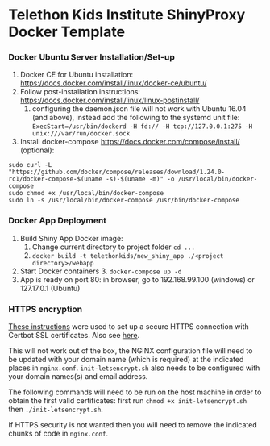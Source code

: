 Telethon Kids Institute ShinyProxy Docker Template
================

### Docker Ubuntu Server Installation/Set-up

1.  Docker CE for Ubuntu installation:
    <https://docs.docker.com/install/linux/docker-ce/ubuntu/>
2.  Follow post-installation instructions:
    <https://docs.docker.com/install/linux/linux-postinstall/>
    1.  configuring the daemon.json file will not work with Ubuntu 16.04
        (and above), instead add the following to the systemd unit file:
        `ExecStart=/usr/bin/dockerd -H fd:// -H tcp://127.0.0.1:275 -H
        unix:///var/run/docker.sock`
3.  Install docker-compose <https://docs.docker.com/compose/install/>
    (optional):

<!-- end list -->

    sudo curl -L "https://github.com/docker/compose/releases/download/1.24.0-rc1/docker-compose-$(uname -s)-$(uname -m)" -o /usr/local/bin/docker-compose
    sudo chmod +x /usr/local/bin/docker-compose
    sudo ln -s /usr/local/bin/docker-compose /usr/bin/docker-compose

### Docker App Deployment

1.  Build Shiny App Docker image:
    1.  Change current directory to project folder `cd ...`
    2.  `docker build -t telethonkids/new_shiny_app ./<project
        directory>/webapp`
2.  Start Docker containers
    3.  `docker-compose up -d`
3.  App is ready on port 80: in browser, go to 192.168.99.100 (windows)
    or 127.17.0.1 (Ubuntu)

### HTTPS encryption

[These instructions](https://medium.com/@pentacent/nginx-and-lets-encrypt-with-docker-in-less-than-5-minutes-b4b8a60d3a71)
were used to set up a secure HTTPS connection with Certbot SSL certificates.
Also see [here](https://github.com/wmnnd/nginx-certbot).

This will not work out of the box, the NGINX configuration file will need to be
updated with your domain name (which is required) at the indicated places in
`nginx.conf`. `init-letsencrypt.sh` also needs to be configured with your domain
names(s) and email address.

The following commands will need to be run on the host machine in order to obtain
the first valid certificates: first run `chmod +x init-letsencrypt.sh` then
`./init-letsencrypt.sh`.

If HTTPS security is not wanted then you will need to remove the indicated chunks
of code in `nginx.conf`.
